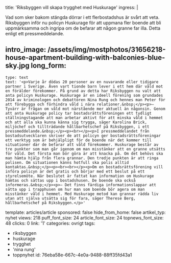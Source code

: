 title: 'Riksbyggen vill skapa trygghet med Huskurage'
ingress: |
  <p>Vad som sker bakom stängda dörrar i ett flerbostadshus är svårt att veta. Riksbyggen inför nu policyn Huskurage för att uppmana fler boende att bli uppmärksamma och ingripa om de befarar att någon granne far illa. Detta enligt ett pressmeddelande.
  </p>
  
intro_image: /assets/img/mostphotos/31656218-house-apartment-building-with-balconies-blue-sky.jpg
long_form:
  -
    type: text
    text: '<p>Varje år dödas 20 personer av en nuvarande eller tidigare partner i Sverige. Även vart tionde barn lever i ett hem där våld mot en förälder förekommer. På grund av detta har Riksbyggen nu valt att anta policyn Huskurage. Huskurage är en ideell förening som grundades 2014 av kriminologen och debattören Nina Rung och hennes man Peter för att förebygga och förhindra våld i nära relationer.&nbsp;</p><p>– Tyvärr är frågan om våld mot närstående mer aktuell än någonsin. Genom att anta Huskurage policy tar bostadsrättsföreningen ett tydligt ställningstagande att man arbetar aktivt för att minska våld i hemmet och att alla ska kunna känna sig trygga, säger Karolina Brick, miljöchef och tillträdande hållbarhetschef på Riksbyggen, i ett pressmeddelande.&nbsp;</p><p><br></p><p>I pressmeddelandet från bostadsutvecklaren skriver de att policyn ger bostadsrättsföreningar ett verktyg som är behjälpligt för de boende när det kommer till situationer där de befarar att våld förekommer. Huskurage består av tre punkter som man går igenom om man misstänker att en granne utsätts för våld. Det första man bör göra är att knacka på. Om det behövs ska man hämta hjälp från flera grannar. Den tredje punkten är att ringa polisen. Om situationen känns hotfull ska polis alltid kontaktas.&nbsp;</p><p><br><br></p><p>Om en bostadsrättsförening vill införa policyn är det gratis och börjar med ett beslut på ett styrelsemöte. När beslutet är fattat kan information om Huskurage hämtas och sättas upp i bostadshusen. De boende ska också informeras.&nbsp;</p><p>– Det finns färdiga informationslappar att sätta upp i trapphusen om hur man som boende bör agera om man misstänker våld i hemmet. Med Huskurage metod kan grannar rädda liv utan att själva utsätta sig för fara, säger Therese Berg, hållbarhetschef på Riksbyggen.</p>'
template: articles/article
sponsored: false
hide_from_home: false
artikel_typ: nyhet
views: 218
puff_font_size: 24
article_font_size: 24
topnews_font_size: 48
clicks: 0
link: '1'
categories: ovrigt
tags:
  - riksbyggen
  - huskurage
  - trygghet
  - 'nina rung'
  - toppnyhet
id: 76eba58e-667c-4e0a-9488-88ff35fd43a1
